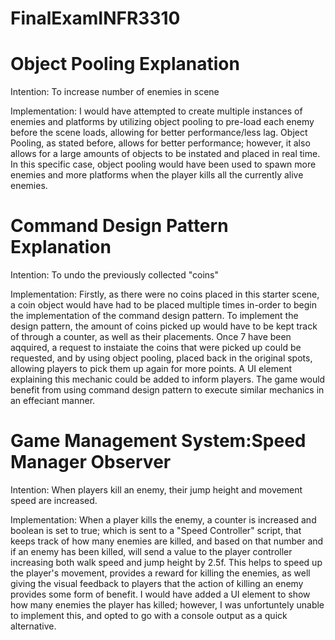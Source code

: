 # FinalExamINFR3310


Object Pooling Explanation
=================================
Intention: To increase number of enemies in scene

Implementation: I would have attempted to create multiple instances of enemies and platforms by utilizing object pooling to pre-load each enemy before the scene loads, allowing for better performance/less lag. Object Pooling, as stated before, allows for better performance; however, it also allows for a large amounts of objects to be instated and placed in real time. In this specific case, object pooling would have been used to spawn more enemies and more platforms when the player kills all the currently alive enemies.

Command Design Pattern Explanation
=================================
Intention: To undo the previously collected "coins"

Implementation: Firstly, as there were no coins placed in this starter scene, a coin object would have had to be placed multiple times in-order to begin the implementation of the command design pattern. To implement the design pattern, the amount of coins picked up would have to be kept track of through a counter, as well as their placements. Once 7 have been aqquired, a request to instaiate the coins that were picked up could be requested, and by using object pooling, placed back in the original spots, allowing players to pick them up again for more points. A UI element explaining this mechanic could be added to inform players. The game would benefit from using command design pattern to execute similar mechanics in an effeciant manner.

Game Management System:Speed Manager Observer
=================================


Intention: When players kill an enemy, their jump height and movement speed are increased.

Implementation: When a player kills the enemy, a counter is increased and boolean is set to true; which is sent to a "Speed Controller" script, that keeps track of how many enemies are killed, and based on that number and if an enemy has been killed, will send a value to the player controller increasing both walk speed and jump height by 2.5f. This helps to speed up the player's movement,  provides a reward for killing the enemies, as well giving the visual feedback to players that the action of killing an enemy provides some form of benefit. I would have added a UI element to show how many enemies the player has killed; however, I was unfortuntely unable to implement this, and opted to go with a console output as a quick alternative.
